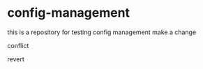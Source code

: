 # config-management
this is a repository for testing config management
make a change

conflict

revert
